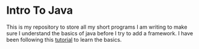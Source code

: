 # Intro To Java
This is my repository to store all my short programs I am writing to make sure I understand the basics of java before I try to add a framework. I have been following this [tutorial](https://beginnersbook.com/java-tutorial-for-beginners-with-examples/) to learn the basics.
